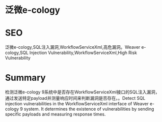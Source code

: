 # 泛微e-cology
# SEO
泛微e-cology,SQL注入漏洞,WorkflowServiceXml,高危漏洞。Weaver e-cology,SQL Injection Vulnerability,WorkflowServiceXml,High Risk Vulnerability
# Summary
检测泛微e-cology 9系统中是否存在WorkflowServiceXml接口的SQL注入漏洞，通过发送特定payload并测量响应时间来判断漏洞是否存在。。Detect SQL injection vulnerabilities in the WorkflowServiceXml interface of Weaver e-cology 9 system. It determines the existence of vulnerabilities by sending specific payloads and measuring response times.
